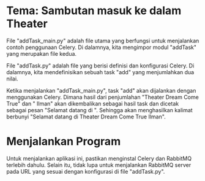 # Tema: Sambutan masuk ke dalam Theater

File "addTask_main.py" adalah file utama yang berfungsi untuk menjalankan contoh penggunaan Celery. Di dalamnya, kita mengimpor modul "addTask" yang merupakan file kedua.

File "addTask.py" adalah file yang berisi definisi dan konfigurasi Celery. Di dalamnya, kita mendefinisikan sebuah task "add" yang menjumlahkan dua nilai.

Ketika menjalankan "addTask_main.py", task "add" akan dijalankan dengan menggunakan Celery. Dimana hasil dari penjumlahan "Theater Dream Come True" dan " Ilman" akan dikembalikan sebagai hasil task dan dicetak sebagai pesan "Selamat datang di <hasil>". Sehingga akan menghasilkan kalimat berbunyi "Selamat datang di Theater Dream Come True Ilman".
  
# Menjalankan Program
  
Untuk menjalankan aplikasi ini, pastikan menginstal Celery dan RabbitMQ terlebih dahulu. Selain itu, tidak lupa untuk menjalankan RabbitMQ server pada URL yang sesuai dengan konfigurasi di file "addTask.py".
